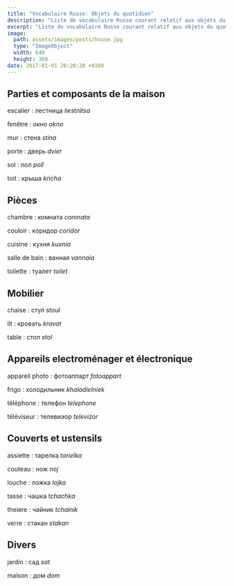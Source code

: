 ```yaml
---
title: "Vocabulaire Russe: Objets du quotidien"
description: "Liste de vocabulaire Russe courant relatif aux objets du quotidien."
excerpt: "Liste de vocabulaire Russe courant relatif aux objets du quotidien."
image:
  path: assets/images/posts/house.jpg
  type: "ImageObject"
  width: 640
  height: 360
date: 2017-01-01 20:20:20 +0100
---
```


## Parties et composants de la maison

escalier
: лестница
*liestnitsa*

fenêtre
: oкнo
*akno*

mur
: стена
*stina*

porte
: двepь
*dvier*

sol
: пол
*poll*

toit
: крыша
*kricha*


## Pièces

chambre
: комната
*comnata*

couloir
: кoридop
*coridor*

cuisine
: кухня
*kuxnia*

salle de bain
: ванная
*vannaia*

toilette
: туалет
*toilet*


## Mobilier

chaise
: стул
*stoul*

lit
: кровать
*kravat*

table
: стол
*stol*


## Appareils electroménager et électronique

appareil photo
: фотоаппарт
*fotoappart*

frigo
: холодильник
*khaladielniek*

téléphone
: телефон
*telephone*

téléviseur
: телевиэор
*televizor*

## Couverts et ustensils

assiette
: тарелка
*tarielka*

couteau
: нож
*noj*

louche
: ложка
*lojka*

tasse
: чашка
*tchаchka*

theiere
: чайник
*tchаinik*

verre
: стакан
*stakan*


## Divers

jardin
: caд
*sat*

maison
: дoм
*dom*
